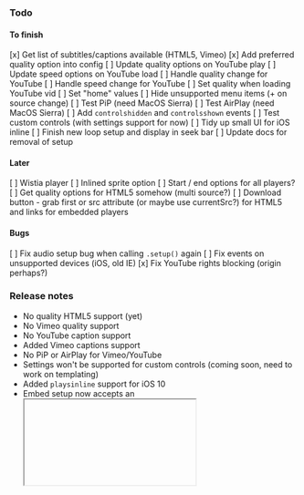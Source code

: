 ### Todo

#### To finish
[x] Get list of subtitles/captions available (HTML5, Vimeo)
[x] Add preferred quality option into config
[ ] Update quality options on YouTube play
[ ] Update speed options on YouTube load
[ ] Handle quality change for YouTube
[ ] Handle speed change for YouTube
[ ] Set quality when loading YouTube vid
[ ] Set "home" values
[ ] Hide unsupported menu items (+ on source change)
[ ] Test PiP (need MacOS Sierra)
[ ] Test AirPlay (need MacOS Sierra)
[ ] Add `controlshidden` and `controlsshown` events
[ ] Test custom controls (with settings support for now)
[ ] Tidy up small UI for iOS inline
[ ] Finish new loop setup and display in seek bar
[ ] Update docs for removal of setup

#### Later
[ ] Wistia player
[ ] Inlined sprite option
[ ] Start / end options for all players?
[ ] Get quality options for HTML5 somehow (multi source?)
[ ] Download button - grab first <source> or src attribute (or maybe use currentSrc?) for HTML5 and links for embedded players

#### Bugs
[ ] Fix audio setup bug when calling `.setup()` again
[ ] Fix events on unsupported devices (iOS, old IE)
[x] Fix YouTube rights blocking (origin perhaps?)

### Release notes
- No quality HTML5 support (yet)
- No Vimeo quality support
- No YouTube caption support
- Added Vimeo captions support
- No PiP or AirPlay for Vimeo/YouTube
- Settings won't be supported for custom controls (coming soon, need to work on templating)
- Added `playsinline` support for iOS 10
- Embed setup now accepts an <iframe> as the target element for true progressive enhancement

#### Breaking changes
- New config options for loop
- Selectors changes (new `input` and `display` object) - DOCUMENT
- Custom HTML option now `controls` which accepts a string (HTML), a function (your own template engine) or array (use built in controls)
- .setup() is removed in favour of a constructor

#### Added
- Seek i8n label
- Loop related i8n labels